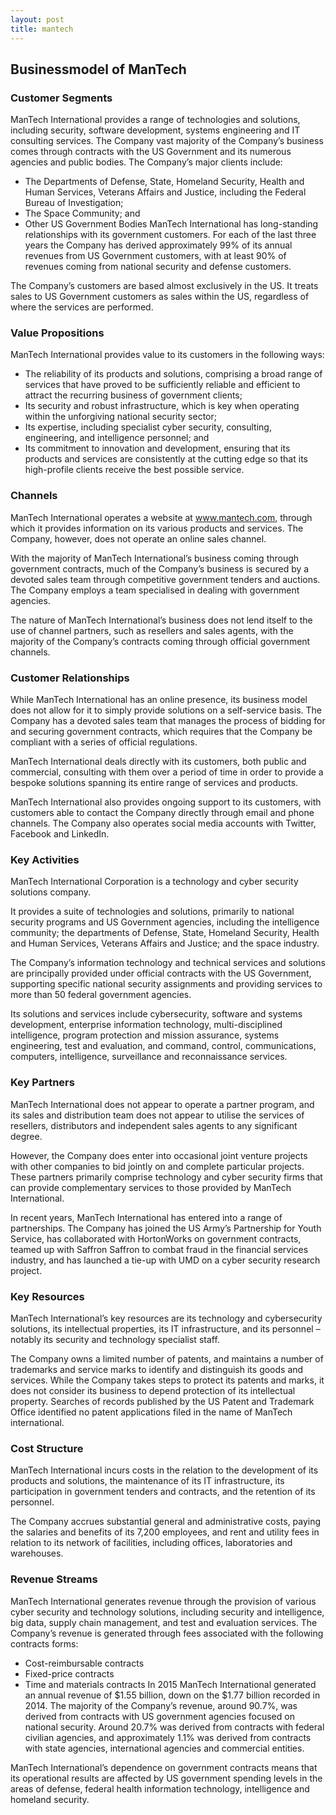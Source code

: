 ```yaml
---
layout: post
title: mantech
---
```


Businessmodel of ManTech
-------------------------

### Customer Segments

ManTech International provides a range of technologies and solutions, including security, software development, systems engineering and IT consulting services. The Company vast majority of the Company’s business comes through contracts with the US Government and its numerous agencies and public bodies. The Company’s major clients include:

 * The Departments of Defense, State, Homeland Security, Health and Human Services, Veterans Affairs and Justice, including the Federal Bureau of Investigation;
* The Space Community; and
* Other US Government Bodies
 ManTech International has long-standing relationships with its government customers. For each of the last three years the Company has derived approximately 99% of its annual revenues from US Government customers, with at least 90% of revenues coming from national security and defense customers.

The Company’s customers are based almost exclusively in the US. It treats sales to US Government customers as sales within the US, regardless of where the services are performed.

### Value Propositions

ManTech International provides value to its customers in the following ways:

 * The reliability of its products and solutions, comprising a broad range of services that have proved to be sufficiently reliable and efficient to attract the recurring business of government clients;
* Its security and robust infrastructure, which is key when operating within the unforgiving national security sector;
* Its expertise, including specialist cyber security, consulting, engineering, and intelligence personnel; and
* Its commitment to innovation and development, ensuring that its products and services are consistently at the cutting edge so that its high-profile clients receive the best possible service.
 ### Channels

ManTech International operates a website at www.mantech.com, through which it provides information on its various products and services. The Company, however, does not operate an online sales channel.

With the majority of ManTech International’s business coming through government contracts, much of the Company’s business is secured by a devoted sales team through competitive government tenders and auctions. The Company employs a team specialised in dealing with government agencies.

The nature of ManTech International’s business does not lend itself to the use of channel partners, such as resellers and sales agents, with the majority of the Company’s contracts coming through official government channels.

### Customer Relationships

While ManTech International has an online presence, its business model does not allow for it to simply provide solutions on a self-service basis. The Company has a devoted sales team that manages the process of bidding for and securing government contracts, which requires that the Company be compliant with a series of official regulations.

ManTech International deals directly with its customers, both public and commercial, consulting with them over a period of time in order to provide a bespoke solutions spanning its entire range of services and products.

ManTech International also provides ongoing support to its customers, with customers able to contact the Company directly through email and phone channels. The Company also operates social media accounts with Twitter, Facebook and LinkedIn.

### Key Activities

ManTech International Corporation is a technology and cyber security solutions company.

It provides a suite of technologies and solutions, primarily to national security programs and US Government agencies, including the intelligence community; the departments of Defense, State, Homeland Security, Health and Human Services, Veterans Affairs and Justice; and the space industry.

The Company’s information technology and technical services and solutions are principally provided under official contracts with the US Government, supporting specific national security assignments and providing services to more than 50 federal government agencies.

Its solutions and services include cybersecurity, software and systems development, enterprise information technology, multi-disciplined intelligence, program protection and mission assurance, systems engineering, test and evaluation, and command, control, communications, computers, intelligence, surveillance and reconnaissance services.

### Key Partners

ManTech International does not appear to operate a partner program, and its sales and distribution team does not appear to utilise the services of resellers, distributors and independent sales agents to any significant degree.

However, the Company does enter into occasional joint venture projects with other companies to bid jointly on and complete particular projects. These partners primarily comprise technology and cyber security firms that can provide complementary services to those provided by ManTech International.

In recent years, ManTech International has entered into a range of partnerships. The Company has joined the US Army’s Partnership for Youth Service, has collaborated with HortonWorks on government contracts, teamed up with Saffron Saffron to combat fraud in the financial services industry, and has launched a tie-up with UMD on a cyber security research project.

### Key Resources

ManTech International’s key resources are its technology and cybersecurity solutions, its intellectual properties, its IT infrastructure, and its personnel – notably its security and technology specialist staff.

The Company owns a limited number of patents, and maintains a number of trademarks and service marks to identify and distinguish its goods and services. While the Company takes steps to protect its patents and marks, it does not consider its business to depend protection of its intellectual property. Searches of records published by the US Patent and Trademark Office identified no patent applications filed in the name of ManTech international.

### Cost Structure

ManTech International incurs costs in the relation to the development of its products and solutions, the maintenance of its IT infrastructure, its participation in government tenders and contracts, and the retention of its personnel.

The Company accrues substantial general and administrative costs, paying the salaries and benefits of its 7,200 employees, and rent and utility fees in relation to its network of facilities, including offices, laboratories and warehouses.

### Revenue Streams

ManTech International generates revenue through the provision of various cyber security and technology solutions, including security and intelligence, big data, supply chain management, and test and evaluation services. The Company’s revenue is generated through fees associated with the following contracts forms:

 * Cost-reimbursable contracts
* Fixed-price contracts
* Time and materials contracts
 In 2015 ManTech International generated an annual revenue of $1.55 billion, down on the $1.77 billion recorded in 2014. The majority of the Company’s revenue, around 90.7%, was derived from contracts with US government agencies focused on national security. Around 20.7% was derived from contracts with federal civilian agencies, and approximately 1.1% was derived from contracts with state agencies, international agencies and commercial entities.

ManTech International’s dependence on government contracts means that its operational results are affected by US government spending levels in the areas of defense, federal health information technology, intelligence and homeland security.

